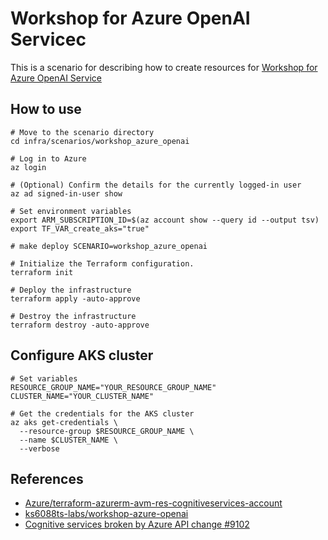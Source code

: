 # Workshop for Azure OpenAI Servicec

This is a scenario for describing how to create resources for [Workshop for Azure OpenAI Service](https://ks6088ts-labs.github.io/workshop-azure-openai/)

## How to use

```shell
# Move to the scenario directory
cd infra/scenarios/workshop_azure_openai

# Log in to Azure
az login

# (Optional) Confirm the details for the currently logged-in user
az ad signed-in-user show

# Set environment variables
export ARM_SUBSCRIPTION_ID=$(az account show --query id --output tsv)
export TF_VAR_create_aks="true"

# make deploy SCENARIO=workshop_azure_openai

# Initialize the Terraform configuration.
terraform init

# Deploy the infrastructure
terraform apply -auto-approve

# Destroy the infrastructure
terraform destroy -auto-approve
```

## Configure AKS cluster

```shell
# Set variables
RESOURCE_GROUP_NAME="YOUR_RESOURCE_GROUP_NAME"
CLUSTER_NAME="YOUR_CLUSTER_NAME"

# Get the credentials for the AKS cluster
az aks get-credentials \
  --resource-group $RESOURCE_GROUP_NAME \
  --name $CLUSTER_NAME \
  --verbose
```

## References

- [Azure/terraform-azurerm-avm-res-cognitiveservices-account](https://github.com/Azure/terraform-azurerm-avm-res-cognitiveservices-account)
- [ks6088ts-labs/workshop-azure-openai](https://github.com/ks6088ts-labs/workshop-azure-openai)
- [Cognitive services broken by Azure API change #9102](https://github.com/hashicorp/terraform-provider-azurerm/issues/9102)
